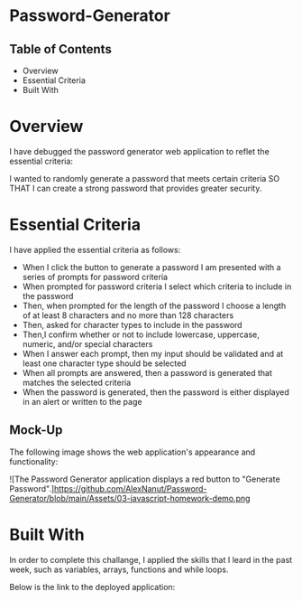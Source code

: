 # Password-Generator


## Table of Contents

* Overview
* Essential Criteria
* Built With


# Overview

I have debugged the password generator web application to reflet the essential criteria:

I wanted to randomly generate a password that meets certain criteria SO THAT I can create a strong password that provides greater security. 

# Essential Criteria 

I have applied the essential criteria as follows:

* When I click the button to generate a password I am presented with a series of prompts for password criteria
* When prompted for password criteria I select which criteria to include in the password
* Then, when prompted for the length of the password I choose a length of at least 8 characters and no more than 128 characters
* Then, asked for character types to include in the password
* Then,I confirm whether or not to include lowercase, uppercase, numeric, and/or special characters
* When I answer each prompt, then my input should be validated and at least one character type should be selected
* When all prompts are answered, then a password is generated that matches the selected criteria
* When the password is generated, then the password is either displayed in an alert or written to the page

## Mock-Up

The following image shows the web application's appearance and functionality:

![The Password Generator application displays a red button to "Generate Password".]https://github.com/AlexNanut/Password-Generator/blob/main/Assets/03-javascript-homework-demo.png

# Built With

In order to complete this challange, I applied the skills that I leard in the past week, such as variables, arrays, functions and while loops. 


Below is the link to the deployed application: 


